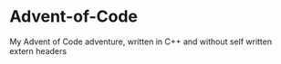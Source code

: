 # Advent-of-Code

My Advent of Code adventure, written in C++ and without self written extern headers
